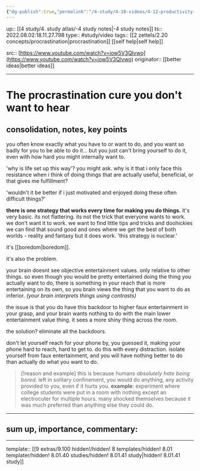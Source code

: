 ```yaml
---
{"dg-publish":true,"permalink":"/4-study/4-10-videos/4-12-productivity-and-studying/study-the-procrastination-cure-you-don-t-want-to-hear/","dgHomeLink":true,"dgPassFrontmatter":false}
---
```


up:: [[4 study/4. study atlas/-4 study notes|-4 study notes]]
ts:: 2022.08.02:18.11.27.798
type:: #study/video 
tags:: [[2 zettels/2.20 concepts/procrastination|procrastination]] [[self help|self help]]

src:: [https://www.youtube.com/watch?v=iow5V3Qlvwo](https://www.youtube.com/watch?v=iow5V3Qlvwo)
originator:: [[better ideas|better ideas]]

____

# The procrastination cure you don't want to hear

## consolidation, notes, key points

you often know exactly what you have to or want to do, and you want so badly for you to be able to do it... but you just can't bring yourself to do it, even with how hard you might internally want to.

'why is life set up this way'? you might ask. why is it that i only face this resistance when i think of doing things that are actually useful, beneficial, or that gives me fulfillment?

'wouldn't it be better if i just motivated and enjoyed doing these often difficult things?'

**there is one strategy that works every time for making you do things.**
it's very basic.
its not flattering.
its not the trick that everyone wants to work.
we don't want it to work. we want to find little tips and tricks and doohickies we can find that sound good and ones where we get the best of both worlds - reality and fantasy
but it does work. 'this strategy is nuclear.'

it's [[boredom|boredom]].

it's also the problem.

your brain doesnt see objective entertainment values. only relative to other things.
so even though you would be pretty entertained doing the thing you actually want to do, there is something in your reach that is more entertaining on its own, so you brain views the thing that you want to do as inferior. *(your brain interprets things using contrasts)*

the issue is that you do have this backdoor to higher faux entertainment in your grasp, and your brain wants nothing to do with the main lower entertainment value thing. it sees a more shiny thing across the room.

the solution? eliminate all the backdoors.

don't let yourself reach for your phone by, you guessed it, making your phone hard to reach, hard to get to. do this with every distraction. isolate yourself from faux entertainment, and you will have nothing better to do than actually do what you want to do.

> [!reason and example]
> this is because humans *absolutely hate being bored*. left in solitary confinement, you would do anything, any activity provided to you, even if it hurts you. 
> **example**: experiment where college students were put in a room with nothing except an electrocuter for multiple hours. many shocked themselves because it was much preferred than anything else they could do.



____
## sum up, importance, commentary:



____
template:: [[9 extras/9.100 hidden!/hidden! 8 templates/hidden! 8.01 templater/hidden! 8.01.40 studies/hidden! 8.01.41 study|hidden! 8.01.41 study]]

